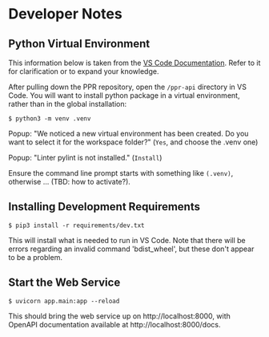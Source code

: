 # Developer Notes

## Python Virtual Environment

This information below is taken from the [VS Code Documentation](#https://code.visualstudio.com/docs/python/environments). Refer to it for clarification or to expand your knowledge.

After pulling down the PPR repository, open the `/ppr-api` directory in VS Code. You will want to install python package in a virtual environment, rather than in the global installation:

```
$ python3 -m venv .venv
```

Popup: "We noticed a new virtual environment has been created. Do you want to select it for the workspace folder?" (`Yes`, and choose the .venv one)

Popup: "Linter pylint is not installed." (`Install`)

Ensure the command line prompt starts with something like `(.venv)`, otherwise ... (TBD: how to activate?).

## Installing Development Requirements

```
$ pip3 install -r requirements/dev.txt
```

This will install what is needed to run in VS Code. Note that there will be errors regarding an invalid command 'bdist_wheel', but these don't appear to be a problem.

## Start the Web Service

```
$ uvicorn app.main:app --reload
```

This should bring the web service up on http://localhost:8000, with OpenAPI documentation available at http://localhost:8000/docs.
